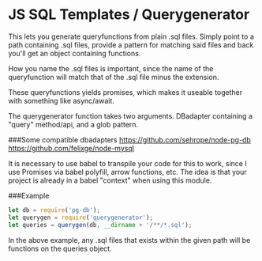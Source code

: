 # JS SQL Templates / Querygenerator

This lets you generate queryfunctions from plain .sql files.
Simply point to a path containing .sql files, provide a pattern for matching said
files and back you'll get an object containing functions.

How you name the .sql files is important, since the name of the queryfunction will
match that of the .sql file minus the extension.

These queryfunctions yields promises, which makes it useable together with something
like async/await.

The querygenerator function takes two arguments. DBadapter containing a "query" method/api,
and a glob pattern.

###Some compatible dbadapters
https://github.com/sehrope/node-pg-db<br>
https://github.com/felixge/node-mysql


It is necessary to use babel to transpile your code for this to work, since I use
Promises via babel polyfill, arrow functions, etc. The idea is that your project is
already in a babel "context" when using this module.

###Example

```js
let db = require('pg-db');
let querygen = require('querygenerator');
let queries = querygen(db, __dirname + '/**/*.sql');
```

In the above example, any .sql files that exists within the given path will be functions
on the queries object.
